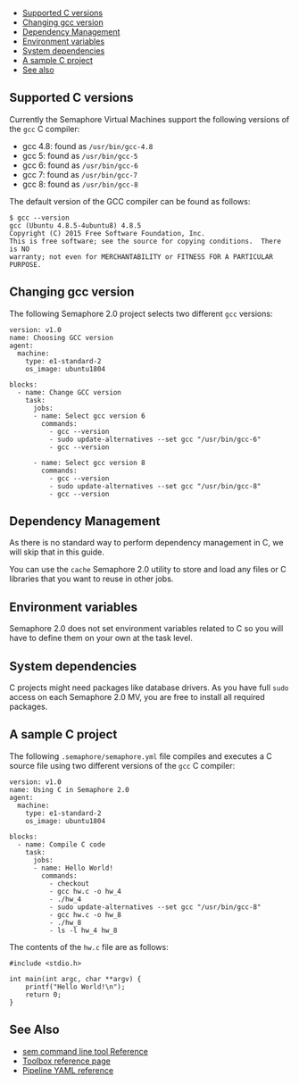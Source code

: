 
* [Supported C versions](#supported-c-versions)
* [Changing gcc version](#changing-gcc-version)
* [Dependency Management](#dependency-management)
* [Environment variables](#environment-variables)
* [System dependencies](#system-dependencies)
* [A sample C project](#a-sample-c-project)
* [See also](#see-also)

## Supported C versions

Currently the Semaphore Virtual Machines support the following versions of the
`gcc` C compiler:

* gcc 4.8: found as `/usr/bin/gcc-4.8`
* gcc 5: found as `/usr/bin/gcc-5`
* gcc 6: found as `/usr/bin/gcc-6`
* gcc 7: found as `/usr/bin/gcc-7`
* gcc 8: found as `/usr/bin/gcc-8`

The default version of the GCC compiler can be found as follows:

	$ gcc --version
	gcc (Ubuntu 4.8.5-4ubuntu8) 4.8.5
	Copyright (C) 2015 Free Software Foundation, Inc.
	This is free software; see the source for copying conditions.  There is NO
	warranty; not even for MERCHANTABILITY or FITNESS FOR A PARTICULAR PURPOSE.

## Changing gcc version

The following Semaphore 2.0 project selects two different `gcc` versions:

	version: v1.0
	name: Choosing GCC version
	agent:
	  machine:
	    type: e1-standard-2
	    os_image: ubuntu1804
    
	blocks:
	  - name: Change GCC version
	    task:
	      jobs:
	      - name: Select gcc version 6
	        commands:
	          - gcc --version
	          - sudo update-alternatives --set gcc "/usr/bin/gcc-6"
	          - gcc --version
    
	      - name: Select gcc version 8
	        commands:
	          - gcc --version
	          - sudo update-alternatives --set gcc "/usr/bin/gcc-8"
	          - gcc --version

## Dependency Management

As there is no standard way to perform dependency management in C, we will skip
that in this guide.

You can use the `cache` Semaphore 2.0 utility to store and load any files or C
libraries that you want to reuse in other jobs.

## Environment variables

Semaphore 2.0 does not set environment variables related to C so you will have
to define them on your own at the task level.

## System dependencies

C projects might need packages like database drivers. As you have full `sudo`
access on each Semaphore 2.0 MV, you are free to install all required packages.

## A sample C project

The following `.semaphore/semaphore.yml` file compiles and executes a C source
file using two different versions of the `gcc` C compiler:

	version: v1.0
	name: Using C in Semaphore 2.0
	agent:
	  machine:
	    type: e1-standard-2
	    os_image: ubuntu1804
    
	blocks:
	  - name: Compile C code
	    task:
	      jobs:
	      - name: Hello World!
	        commands:
	          - checkout
	          - gcc hw.c -o hw_4
	          - ./hw_4
	          - sudo update-alternatives --set gcc "/usr/bin/gcc-8"
	          - gcc hw.c -o hw_8
	          - ./hw_8
	          - ls -l hw_4 hw_8

The contents of the `hw.c` file are as follows:

	#include <stdio.h>
    
	int main(int argc, char **argv) {
		printf("Hello World!\n");
		return 0;
	}

## See Also

* [sem command line tool Reference](https://docs.semaphoreci.com/article/53-sem-reference)
* [Toolbox reference page](https://docs.semaphoreci.com/article/54-toolbox-reference)
* [Pipeline YAML reference](https://docs.semaphoreci.com/article/50-pipeline-yaml)
